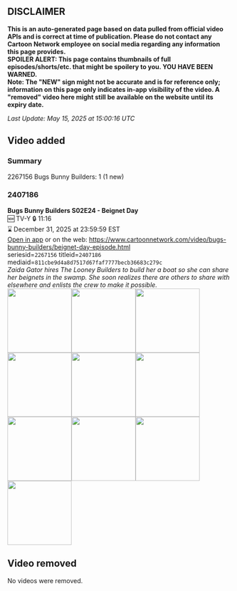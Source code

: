 ## DISCLAIMER
**This is an auto-generated page based on data pulled from official video APIs and is correct at time of publication. Please do not contact any Cartoon Network employee on social media regarding any information this page provides.**  
**SPOILER ALERT: This page contains thumbnails of full episodes/shorts/etc. that might be spoilery to you. YOU HAVE BEEN WARNED.**  
**Note: The "NEW" sign might not be accurate and is for reference only; information on this page only indicates in-app visibility of the video. A "removed" video here might still be available on the website until its expiry date.**  

_Last Update: May 15, 2025 at 15:00:16 UTC_
## Video added
### Summary
2267156 Bugs Bunny Builders: 1 (1 new)  
### 2407186
**Bugs Bunny Builders S02E24 - Beignet Day**  
🆕 TV-Y 🔒 11:16  
⌛ December 31, 2025 at 23:59:59 EST  
[Open in app](https://cnvideo.sercomkc.org/redirector.html?type=cnapp&seriesid=1000000000093702&titleid=2407186&mediaid=811cbe9d4a8d7517d67faf7777becb36683c279c) or on the web: https://www.cartoonnetwork.com/video/bugs-bunny-builders/beignet-day-episode.html  
seriesid=`2267156` titleid=`2407186` mediaid=`811cbe9d4a8d7517d67faf7777becb36683c279c`  
_Zaida Gator hires The Looney Builders to build her a boat so she can share her beignets in the swamp. She soon realizes there are others to share with elsewhere and enlists the crew to make it possible._  
<a href="https://s3.amazonaws.com/cartoonorchestrator/2407186_001_1280x720.jpg"><img src="https://s3.amazonaws.com/cartoonorchestrator/2407186_001_640x360.jpg" height="144px" /></a><a href="https://s3.amazonaws.com/cartoonorchestrator/2407186_002_1280x720.jpg"><img src="https://s3.amazonaws.com/cartoonorchestrator/2407186_002_640x360.jpg" height="144px" /></a><a href="https://s3.amazonaws.com/cartoonorchestrator/2407186_003_1280x720.jpg"><img src="https://s3.amazonaws.com/cartoonorchestrator/2407186_003_640x360.jpg" height="144px" /></a><a href="https://s3.amazonaws.com/cartoonorchestrator/2407186_004_1280x720.jpg"><img src="https://s3.amazonaws.com/cartoonorchestrator/2407186_004_640x360.jpg" height="144px" /></a><a href="https://s3.amazonaws.com/cartoonorchestrator/2407186_005_1280x720.jpg"><img src="https://s3.amazonaws.com/cartoonorchestrator/2407186_005_640x360.jpg" height="144px" /></a><a href="https://s3.amazonaws.com/cartoonorchestrator/2407186_006_1280x720.jpg"><img src="https://s3.amazonaws.com/cartoonorchestrator/2407186_006_640x360.jpg" height="144px" /></a><a href="https://s3.amazonaws.com/cartoonorchestrator/2407186_007_1280x720.jpg"><img src="https://s3.amazonaws.com/cartoonorchestrator/2407186_007_640x360.jpg" height="144px" /></a><a href="https://s3.amazonaws.com/cartoonorchestrator/2407186_008_1280x720.jpg"><img src="https://s3.amazonaws.com/cartoonorchestrator/2407186_008_640x360.jpg" height="144px" /></a><a href="https://s3.amazonaws.com/cartoonorchestrator/2407186_009_1280x720.jpg"><img src="https://s3.amazonaws.com/cartoonorchestrator/2407186_009_640x360.jpg" height="144px" /></a><a href="https://s3.amazonaws.com/cartoonorchestrator/2407186_010_1280x720.jpg"><img src="https://s3.amazonaws.com/cartoonorchestrator/2407186_010_640x360.jpg" height="144px" /></a>
## Video removed
No videos were removed.  
